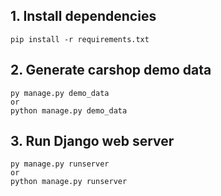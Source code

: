## 1. Install dependencies
```
pip install -r requirements.txt
```

## 2. Generate carshop demo data
```
py manage.py demo_data
or
python manage.py demo_data
```

## 3. Run Django web server
```
py manage.py runserver
or
python manage.py runserver
```
